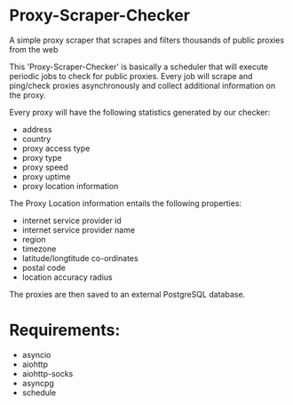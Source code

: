# Proxy-Scraper-Checker
A simple proxy scraper that scrapes and filters thousands of public proxies from the web

This 'Proxy-Scraper-Checker' is basically a scheduler that will execute periodic jobs to check for public proxies.
Every job will scrape and ping/check proxies asynchronously and collect additional information on the proxy.

Every proxy will have the following statistics generated by our checker:

- address
- country
- proxy access type
- proxy type
- proxy speed
- proxy uptime
- proxy location information

The Proxy Location information entails the following properties:

- internet service provider id
- internet service provider name
- region
- timezone
- latitude/longtitude co-ordinates
- postal code
- location accuracy radius

The proxies are then saved to an external PostgreSQL database.

# Requirements:

- asyncio
- aiohttp
- aiohttp-socks
- asyncpg
- schedule
